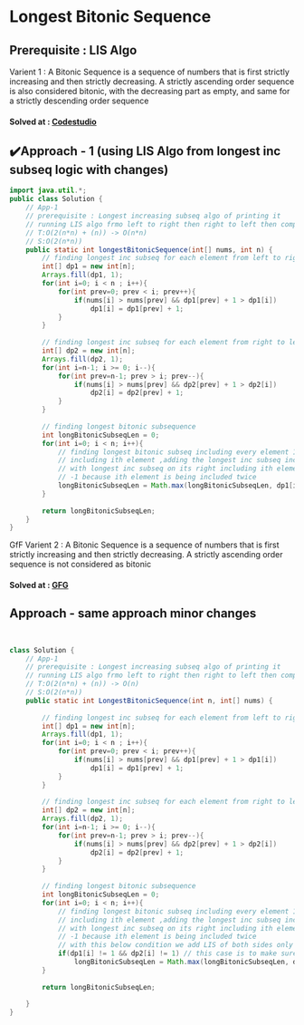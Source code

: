 # Longest Bitonic Sequence

Prerequisite : LIS Algo
---
Varient 1 : A Bitonic Sequence is a sequence of numbers that is first strictly increasing and then strictly decreasing. A strictly ascending order sequence is also considered bitonic, with the decreasing part as empty, and same for a strictly descending order sequence
#### Solved at : [Codestudio](https://www.naukri.com/code360/problems/longest-bitonic-sequence_1062688?leftPanelTabValue=PROBLEM)
## ✔️Approach - 1 (using LIS Algo from longest inc subseq logic with changes) 
```java
import java.util.*;
public class Solution {
    // App-1
    // prerequisite : Longest increasing subseq algo of printing it 
    // running LIS algo frmo left to right then right to left then computing bitonic subseq inc each element one by 1
    // T:O(2(n*n) + (n)) -> O(n*n)
    // S:O(2(n*n))
    public static int longestBitonicSequence(int[] nums, int n) {
        // finding longest inc subseq for each element from left to right
        int[] dp1 = new int[n];
        Arrays.fill(dp1, 1);
        for(int i=0; i < n ; i++){
            for(int prev=0; prev < i; prev++){
                if(nums[i] > nums[prev] && dp1[prev] + 1 > dp1[i])
                    dp1[i] = dp1[prev] + 1;
            }
        }
        
        // finding longest inc subseq for each element from right to left
        int[] dp2 = new int[n];
        Arrays.fill(dp2, 1);
        for(int i=n-1; i >= 0; i--){
            for(int prev=n-1; prev > i; prev--){
                if(nums[i] > nums[prev] && dp2[prev] + 1 > dp2[i])
                    dp2[i] = dp2[prev] + 1;
            }
        }
        
        // finding longest bitonic subsequence
        int longBitonicSubseqLen = 0;
        for(int i=0; i < n; i++){
            // finding longest bitonic subseq including every element 1 by 1
            // including ith element ,adding the longest inc subseq inc ith element on its left
            // with longest inc subseq on its right including ith element 
            // -1 because ith element is being included twice
            longBitonicSubseqLen = Math.max(longBitonicSubseqLen, dp1[i] + dp2[i] - 1);
        }
        
        return longBitonicSubseqLen;
    }
}

```

GfF Varient 2 :  A Bitonic Sequence is a sequence of numbers that is first strictly increasing and then strictly decreasing. A strictly ascending order sequence is not considered as bitonic
#### Solved at : [GFG](https://www.geeksforgeeks.org/problems/longest-bitonic-subsequence0824/1)
## Approach - same approach minor changes
```java


class Solution {
    // App-1
    // prerequisite : Longest increasing subseq algo of printing it 
    // running LIS algo frmo left to right then right to left then computing bitonic subseq inc each element one by 1
    // T:O(2(n*n) + (n)) -> O(n)
    // S:O(2(n*n))
    public static int LongestBitonicSequence(int n, int[] nums) {
        
        // finding longest inc subseq for each element from left to right
        int[] dp1 = new int[n];
        Arrays.fill(dp1, 1);
        for(int i=0; i < n ; i++){
            for(int prev=0; prev < i; prev++){
                if(nums[i] > nums[prev] && dp1[prev] + 1 > dp1[i])
                    dp1[i] = dp1[prev] + 1;
            }
        }
        
        // finding longest inc subseq for each element from right to left
        int[] dp2 = new int[n];
        Arrays.fill(dp2, 1);
        for(int i=n-1; i >= 0; i--){
            for(int prev=n-1; prev > i; prev--){
                if(nums[i] > nums[prev] && dp2[prev] + 1 > dp2[i])
                    dp2[i] = dp2[prev] + 1;
            }
        }
        
        // finding longest bitonic subsequence
        int longBitonicSubseqLen = 0;
        for(int i=0; i < n; i++){
            // finding longest bitonic subseq including every element 1 by 1
            // including ith element ,adding the longest inc subseq inc ith element on its left
            // with longest inc subseq on its right including ith element 
            // -1 because ith element is being included twice
            // with this below condition we add LIS of both sides only when both of their lengths are more then 1
            if(dp1[i] != 1 && dp2[i] != 1) // this case is to make sure of the strcitly inc and decreasing thing
                longBitonicSubseqLen = Math.max(longBitonicSubseqLen, dp1[i] + dp2[i] - 1);
        }
        
        return longBitonicSubseqLen;
        
    }
}
```

